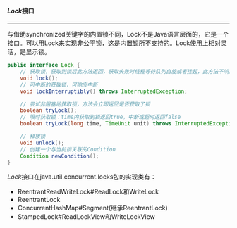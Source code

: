 #### *Lock*接口
---
与借助synchronized关键字的内置锁不同，Lock不是Java语言层面的，它是一个接口。可以用Lock来实现非公平锁，这是内置锁所不支持的。Lock使用上相对灵活，是显示锁。
```java
public interface Lock {
	// 获取锁，获取到锁后此方法返回，获取失败时线程等待队列自旋或者挂起，此方法不响应中断
	void lock();
	// 可中断的获取锁，可响应中断
    void lockInterruptibly() throws InterruptedException;

	// 尝试非阻塞地获取锁，方法会立即返回是否获取了锁 
    boolean tryLock();
    // 限时获取锁：time内获取到锁返回true，中断或超时返回false
    boolean tryLock(long time, TimeUnit unit) throws InterruptedException;

    // 释放锁
    void unlock();
    // 创建一个与当前锁关联的Condition
	Condition newCondition();
}
```
*Lock*接口在java.util.concurrent.locks包的实现类有：
- ReentrantReadWriteLock#ReadLock和WriteLock
- ReentrantLock
- ConcurrentHashMap#Segment(继承ReentrantLock)
- StampedLock#ReadLockView和WriteLockView
